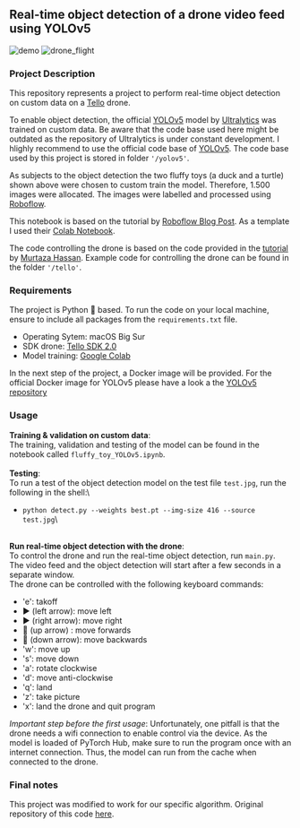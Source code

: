 ## **Real-time object detection of a drone video feed using YOLOv5**

![demo](demo.gif)
![drone_flight](drone_flight.gif)

### **Project Description**
This repository represents a project to perform real-time object detection on custom data on a [Tello](https://www.ryzerobotics.com/de/tello) drone.

To enable object detection, the official [YOLOv5](https://github.com/ultralytics/yolov5) model by [Ultralytics](https://www.ultralytics.com/) was trained on custom data. Be aware that the code base used here might be outdated as the repository of Ultralytics is under constant development. I hlighly recommend to use the official code base of [YOLOv5](https://github.com/ultralytics/yolov5). The code base used by this project is stored in folder `'/yolov5'`.

As subjects to the object detection the two fluffy toys (a duck and a turtle) shown above were chosen to custom train the model. Therefore, 1.500 images were allocated. The images were labelled and processed using [Roboflow](https://roboflow.com/).

This notebook is based on the tutorial by [Roboflow Blog Post](https://blog.roboflow.ai/how-to-train-yolov5-on-a-custom-dataset/). As a template I used their [Colab Notebook](https://colab.research.google.com/drive/1gDZ2xcTOgR39tGGs-EZ6i3RTs16wmzZQ).

The code controlling the drone is based on the code provided in the [tutorial](https://www.murtazahassan.com/courses/drone-programming/) by [Murtaza Hassan](https://www.murtazahassan.com/). Example code for controlling the drone can be found in the folder `'/tello'`.

### **Requirements**
The project is Python 🐍 based. To run the code on your local machine, ensure to include all packages from the `requirements.txt` file.

* Operating Sytem: macOS Big Sur
* SDK drone: [Tello SDK 2.0](https://dl-cdn.ryzerobotics.com/downloads/Tello/Tello%20SDK%202.0%20User%20Guide.pdf)
* Model training: [Google Colab](https://colab.research.google.com/)

In the next step of the project, a Docker image will be provided. For the official Docker image for YOLOv5 please have a look a the [YOLOv5 repository](https://github.com/ultralytics/yolov5)

### **Usage**
**Training & validation on custom data**:\
The training, validation and testing of the model can be found in the notebook called `fluffy_toy_YOLOv5.ipynb`.\
\
**Testing**:\
To run a test of the object detection model on the test file `test.jpg`, run the following in the shell:\
* `python detect.py --weights best.pt --img-size 416 --source test.jpg`\

\
**Run real-time object detection with the drone**:\
To control the drone and run the real-time object detection, run `main.py`. The video feed and the object detection will start after a few seconds in a separate window.\
The drone can be controlled with the following keyboard commands:

* 'e': takoff
* ▶️ (left arrow): move left
* ▶️ (right arrow): move right
* 🔼 (up arrow) : move forwards
* 🔽 (down arrow): move backwards
* 'w': move up
* 's': move down
* 'a': rotate clockwise
* 'd': move anti-clockwise
* 'q': land
* 'z': take picture
* 'x': land the drone and quit program

*Important step before the first usage*: Unfortunately, one pitfall is that the drone needs a wifi connection to enable control via the device. As the model is loaded of PyTorch Hub, make sure to run the program once with an internet connection. Thus, the model can run from the cache when connected to the drone.  

### **Final notes**
This project was modified to work for our specific algorithm. Original repository of this code [here](https://github.com/saskia1001/yolov5_drone).
